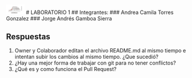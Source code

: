 <img src="logo_escuela.png" alt="Logo de la escuela de Ingeniería" width="50" >
# LABORATORIO 1
## Integrantes:
### Andrea Camila Torres Gonzalez  
### Jorge Andrés Gamboa Sierra 

## Respuestas
1. Owner y Colaborador editan el archivo README.md al mismo tiempo e intentan subir los cambios al mismo tiempo. ¿Que sucedió?
2. ¿Hay una mejor forma de trabajar con git para no tener conflictos?
3. ¿Qué es y como funciona el Pull Request?




